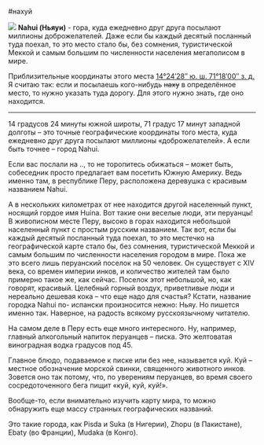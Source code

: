 #нахуй

![](scale_1200.png)
**Nahui (Ньяуи)** - гора, куда ежедневно друг друга посылают миллионы доброжелателей. Даже если бы каждый десятый посланный туда поехал, то это место стало бы, без сомнения, туристической Меккой и самым большим по численности населения мегаполисом в мире.

Приблизительные координаты этого места [14°24′28″ ю. ш. 71°18′00″ з. д.](https://ru.wikipedia.org/wiki/%D0%9D%D1%8C%D1%8F%D1%83%D0%B8#/maplink/0)
Я считаю так: если и посылаешь кого-нибудь ~~наху~~ в определённое место, то нужно указать туда дорогу. Для этого нужно знать, где оно находится.

---

14 градусов 24 минуты южной широты, 71 градус 17 минут западной долготы – это точные географические координаты того места, куда ежедневно друг друга посылают миллионы «доброжелателей». А если быть точнее – город Nahui.

Если вас послали на .., то не торопитесь обижаться – может быть, собеседник просто предлагает вам посетить Южную Америку. Ведь именно там, в республике Перу, расположена деревушка с красивым названием Nahui. 

А в нескольких километрах от нее находится другой населенный пункт, носящий гордое имя Huina. Вот такие они веселые люди, эти перуанцы! В живописном месте Перу, высоко в горах находится небольшой населенный пункт с простым русским названием. Так вот, если бы каждый десятый посланный туда поехал, то это местечко на географической карте стало бы, без сомнения, туристической Меккой и самым большим по численности населения городом в мире. Пока же это всего лишь перуанский поселок на 50 человек. Он существует с XIV века, со времен империи инков, и количество жителей там было примерно такое же, как сейчас. Поселок этот небольшой, но, как говорят, красивый. Целебный горный воздух, приветливые люди и нереально дешевая кока – что еще надо для счастья? Кстати, название городка Nahui по- испански произносится нежно: Ньяу. Но пишется именно так. Наверное, на радость всякому русскоязычному читателю. 

На самом деле в Перу есть еще много интересного. Ну, например, главный алкогольный напиток перуанцев – писка. Это желтоватая виноградная водка градусов под 45. 

Главное блюдо, подаваемое к писке или без нее, называется куй. Куй – местное обозначение морской свинки, священного животного инков. Зовется оно так потому, что, по уверениям перуанцев, во время своего сосредоточенного бега пищит «куй, куй, куй!». 

Вообще-то, если внимательно изучить карту мира, то можно обнаружить еще массу странных географических названий. 

Это такие города, как Pisda и Suka (в Нигерии), Zhopu (в Пакистане), Ebaty (во Франции), Mudaka (в Конго).
